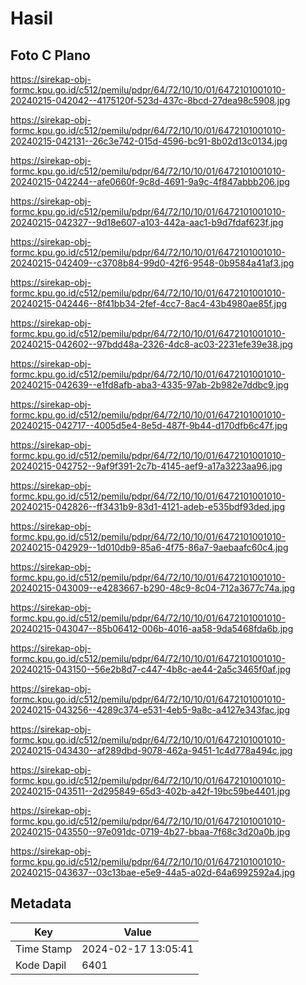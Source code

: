 # Hasil

## Foto C Plano

https://sirekap-obj-formc.kpu.go.id/c512/pemilu/pdpr/64/72/10/10/01/6472101001010-20240215-042042--4175120f-523d-437c-8bcd-27dea98c5908.jpg

https://sirekap-obj-formc.kpu.go.id/c512/pemilu/pdpr/64/72/10/10/01/6472101001010-20240215-042131--26c3e742-015d-4596-bc91-8b02d13c0134.jpg

https://sirekap-obj-formc.kpu.go.id/c512/pemilu/pdpr/64/72/10/10/01/6472101001010-20240215-042244--afe0660f-9c8d-4691-9a9c-4f847abbb206.jpg

https://sirekap-obj-formc.kpu.go.id/c512/pemilu/pdpr/64/72/10/10/01/6472101001010-20240215-042327--9d18e607-a103-442a-aac1-b9d7fdaf623f.jpg

https://sirekap-obj-formc.kpu.go.id/c512/pemilu/pdpr/64/72/10/10/01/6472101001010-20240215-042409--c3708b84-99d0-42f6-9548-0b9584a41af3.jpg

https://sirekap-obj-formc.kpu.go.id/c512/pemilu/pdpr/64/72/10/10/01/6472101001010-20240215-042446--8f41bb34-2fef-4cc7-8ac4-43b4980ae85f.jpg

https://sirekap-obj-formc.kpu.go.id/c512/pemilu/pdpr/64/72/10/10/01/6472101001010-20240215-042602--97bdd48a-2326-4dc8-ac03-2231efe39e38.jpg

https://sirekap-obj-formc.kpu.go.id/c512/pemilu/pdpr/64/72/10/10/01/6472101001010-20240215-042639--e1fd8afb-aba3-4335-97ab-2b982e7ddbc9.jpg

https://sirekap-obj-formc.kpu.go.id/c512/pemilu/pdpr/64/72/10/10/01/6472101001010-20240215-042717--4005d5e4-8e5d-487f-9b44-d170dfb6c47f.jpg

https://sirekap-obj-formc.kpu.go.id/c512/pemilu/pdpr/64/72/10/10/01/6472101001010-20240215-042752--9af9f391-2c7b-4145-aef9-a17a3223aa96.jpg

https://sirekap-obj-formc.kpu.go.id/c512/pemilu/pdpr/64/72/10/10/01/6472101001010-20240215-042826--ff3431b9-83d1-4121-adeb-e535bdf93ded.jpg

https://sirekap-obj-formc.kpu.go.id/c512/pemilu/pdpr/64/72/10/10/01/6472101001010-20240215-042929--1d010db9-85a6-4f75-86a7-9aebaafc60c4.jpg

https://sirekap-obj-formc.kpu.go.id/c512/pemilu/pdpr/64/72/10/10/01/6472101001010-20240215-043009--e4283667-b290-48c9-8c04-712a3677c74a.jpg

https://sirekap-obj-formc.kpu.go.id/c512/pemilu/pdpr/64/72/10/10/01/6472101001010-20240215-043047--85b06412-006b-4016-aa58-9da5468fda6b.jpg

https://sirekap-obj-formc.kpu.go.id/c512/pemilu/pdpr/64/72/10/10/01/6472101001010-20240215-043150--56e2b8d7-c447-4b8c-ae44-2a5c3465f0af.jpg

https://sirekap-obj-formc.kpu.go.id/c512/pemilu/pdpr/64/72/10/10/01/6472101001010-20240215-043256--4289c374-e531-4eb5-9a8c-a4127e343fac.jpg

https://sirekap-obj-formc.kpu.go.id/c512/pemilu/pdpr/64/72/10/10/01/6472101001010-20240215-043430--af289dbd-9078-462a-9451-1c4d778a494c.jpg

https://sirekap-obj-formc.kpu.go.id/c512/pemilu/pdpr/64/72/10/10/01/6472101001010-20240215-043511--2d295849-65d3-402b-a42f-19bc59be4401.jpg

https://sirekap-obj-formc.kpu.go.id/c512/pemilu/pdpr/64/72/10/10/01/6472101001010-20240215-043550--97e091dc-0719-4b27-bbaa-7f68c3d20a0b.jpg

https://sirekap-obj-formc.kpu.go.id/c512/pemilu/pdpr/64/72/10/10/01/6472101001010-20240215-043637--03c13bae-e5e9-44a5-a02d-64a6992592a4.jpg


## Metadata

| Key        | Value               |
| ---------- | ------------------- |
| Time Stamp | 2024-02-17 13:05:41 |
| Kode Dapil | 6401                |



